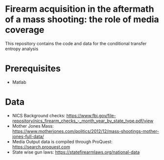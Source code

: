 # Firearm acquisition in the aftermath of a mass shooting: the role of media coverage 

This repository contains the code and data for the conditional transfer entropy analysis 

# Prerequisites 

- Matlab 

# Data 

- NICS Background checks: https://www.fbi.gov/file-repository/nics_firearm_checks_-_month_year_by_state_type.pdf/view
- Mother Jones Mass: https://www.motherjones.com/politics/2012/12/mass-shootings-mother-jones-full-data/
- Media Output data is compiled through ProQuest: https://search.proquest.com
- State wise gun laws: https://statefirearmlaws.org/national-data
